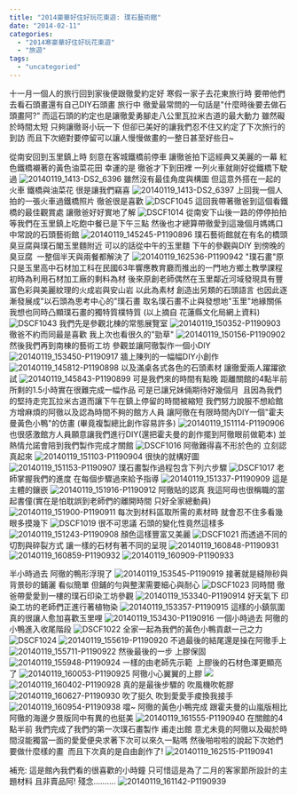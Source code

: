 ```yaml
---
title: "2014豪華好住好玩花東遊: 璞石藝術館"
date: "2014-02-11"
categories: 
  - "2014寒豪華好住好玩花東遊"
  - "旅遊"
tags: 
  - "uncategoried"
---
```


十一月一個人的旅行回到家後便跟徹愛約定好 寒假一家子去花東旅行時 要帶他們去看石頭畫還有自己DIY石頭畫 旅行中 徹愛最常問的一句話是"什麼時後要去做石頭畫阿?" 而這石頭的約定也是讓徹愛勇腳走八公里瓦拉米古道的最大動力 雖然礙於時間太短 只夠讓徹哥小玩一下 但卻已美好的讓我們忍不住又約定了下次旅行的到訪 而且下次絕對要停留可以讓人慢慢做畫的一整日甚至好些日~

從南安回到玉里鎮上時 刻意在客城鐵橋前停車 讓徹爸拍下這經典又美麗的一幕 紅色鐵橋襯著的黃色油菜花田 幸運的是 徹爸才下到田裡 一列火車就剛好從鐵橋下駛過 ![20140119_1413-DS2_6396](images/12111387813_f306ac1276.jpg) 雖然沒有最佳角度與構圖 但這意外搭在一起的火車 鐵橋與油菜花 很是讓我們竊喜 ![20140119_1413-DS2_6397](images/12111086355_e667e76a4c.jpg) 上回我一個人拍的一張火車過鐵橋照片 徹爸很是喜歡 ![DSCF1045](images/12111471044_d2de099d7b.jpg) 這回我帶著徹爸到這個看鐵橋的最佳觀賞處 讓徹爸好好實地了解 ![DSCF1014](images/12111082075_161da3d47b.jpg) 從南安下山後一路的停停拍拍 等我們在玉里鎮上吃飽中餐已是下午三點 然後也才總算帶徹愛到這幾個月媽媽口中常說的石頭藝術館 ![20140119_145245-P1190896](images/12111382923_30722ea594.jpg) 璞石藝術館就在有名的橋頭臭豆腐與璞石閣玉里麵附近 可以的話從中午的玉里麵 下午的參觀與DIY 到傍晚的臭豆腐  一整個半天與兩餐都解決了 ![20140119_162536-P1190942](images/12111452054_11d124787d.jpg) "璞石畫"原只是玉里高中石材加工科在民國63年響應教育廳而推出的一門地方鄉土教學課程 初時為利用石材加工廠的剩料為材 後來原創老師偶然在玉里鄰近河域發現具有豐富色彩與美麗紋理的火成岩與安山岩 以此為素材 創造出另類的石頭語言 也因此逐漸發展成"以石頭為思考中心的"璞石畫 取名璞石畫不止與發想地"玉里"地緣關係 我想也同時凸顯璞石畫的獨特質樸特質 (以上摘自 花蓮縣文化局網上資料) ![DSCF1043](images/12111467164_94e0b55a0a.jpg) 我們先是參觀北棟的常態展覽室 ![20140119_150352-P1190903](images/12111079095_3628c0edd3.jpg) 徹爸不約而同最是喜歡 我上次也看很久的"勁草" ![20140119_150156-P1190902](images/12111739566_7cf1bd8e5e.jpg) 然後我們再到南棟的藝術工坊 參觀並讓阿徹製作一個小DIY ![20140119_153450-P1190917](images/12111073115_61b96dcc17.jpg) 牆上陳列的一幅幅DIY小創作 ![20140119_145812-P1190898](images/12111382023_f262f794dc.jpg) 以及滿桌各式各色的石頭素材 讓徹愛兩人躍躍欲試 ![20140119_145843-P1190899](images/12111080535_78c6731853.jpg) 可是我們來的時間有點晚 距離關館的4點半前所剩的1.5小時實在很難完成一幅作品 可是已讓兄妹倆期待好幾個月  且因為我們的堅持走完瓦拉米古道而讓下午在鎮上停留的時間被縮短 我們努力說服不想給館方增麻煩的阿徹以及認為時間不夠的館方人員 讓阿徹在有限時間內DIY一個"霍夫曼黃色小鴨"的仿畫 (畢竟複製總比創作容易許多) ![20140119_151114-P1190906](images/12111738136_70ed8888e0.jpg) 也很感激館方人員願意讓我們進行DIY(還把霍夫曼的創作擺到阿徹眼前做範本) 並熱情允諾會陪到我們製作完成才關館 ![DSCF1016](images/12111380243_38c141ebe1.jpg) 阿徹難得喜不形於色的 立刻認真起來 ![20140119_151103-P1190904](images/12111738696_982e130374.jpg) 很快的就構好圖 ![20140119_151153-P1190907](images/12111379183_1ce6e51b13.jpg) 璞石畫製作過程包含下列六步驟 ![DSCF1017](images/12111463624_8763b13cb8.jpg) 老師掌握我們的進度 在每個步驟過來給予指導 ![20140119_151337-P1190909](images/12111077095_b3b601a6c4.jpg) 這是主體的鑲嵌 ![20140119_151916-P1190912](images/12111463824_34646e4c1e.jpg) 阿徹貼的認真 我這阿母也很稱職的當起書僮(實在是怕耽誤到老師們的離開時間 只好全家總動員) ![20140119_151900-P1190911](images/12111464154_2dde1edb10.jpg) 每次到材料區取所需的素材時 就會忍不住多看幾眼多摸幾下 ![DSCF1019](images/12111376803_e2e2bba79a.jpg) 很不可思議 石頭的變化性竟然這樣多 ![20140119_151243-P1190908](images/12111077535_a3489d68eb.jpg) 顏色這樣豐富又美麗 ![DSCF1021](images/12111734756_00a58cc041.jpg) 而透過不同的切割與碎裂方式 讓一樣的石材有著不同的呈現 ![20140119_160848-P1190931](images/12111368193_f980401f39.jpg) ![20140119_160859-P1190932](images/12111066775_29be3c382a.jpg) ![20140119_160909-P1190933](images/12111066345_eab26bc4d5.jpg)   

半小時過去 阿徹的鴨形浮現了 ![20140119_153545-P1190919](images/12111072075_aaec567fde.jpg) 接著就是縫隙砂與背景砂的鋪灑 看似簡單 但鋪的勻與整潔需要細心與耐心 ![DSCF1023](images/12111071165_4cfd58d523.jpg) 同時間 徹爸帶愛愛到一樓的璞石印染工坊參觀 ![20140119_153340-P1190914](images/12111375943_ff6efaa537.jpg) 好天氣下 印染工坊的老師們正進行著植物染 ![20140119_153357-P1190915](images/12111461744_22822612d5.jpg) 這樣的小鎮氛圍 真的很讓人愈加喜歡玉里哩 ![20140119_153430-P1190916](images/12111374723_1a78b5b6e8.jpg) 一個小時過去 阿徹的小鴨進入收尾階段 ![DSCF1022](images/12111459524_1d2a0f33ae.jpg) 全家一起為我們的黃色小鴨貢獻一己之力 ![DSCF1024](images/12111070795_b1d6ed7523.jpg) ![20140119_155619-P1190920](images/12111070395_14e4196006.jpg) 不過最後的結尾還是操在阿徹手上 ![20140119_155711-P1190922](images/12111730846_7b9dcb7a86.jpg) 然後最後的一步 上膠保固 ![20140119_155948-P1190924](images/12111371093_64819f0b4b.jpg) 一樣的由老師先示範  上膠後的石材色澤更顯亮了 ![20140119_160053-P1190925](images/12111457294_5389f685cb.jpg) 阿徹小心翼翼的上膠 ![](images/12111456314_0e679dc6c8.jpg) ![20140119_160402-P1190928](images/12111369383_d6823c3f95.jpg) 真的是最後步驟的 吹風機吹乾膠 ![20140119_160627-P1190930](images/12111368563_e7010f09b2.jpg) 吹了挺久 吹到愛愛手痠換我接手 ![20140119_160954-P1190938](images/12111726486_22fca6c904.jpg) 噹~ 阿徹的黃色小鴨完成 跟霍夫曼的山嵐版相比 阿徹的海邊夕景版同中有異的也挺美 ![20140119_161555-P1190940](images/12111064895_84cb9f6baa.jpg) 在關館的4點半前 我們完成了我們的第一次璞石畫製作 甫走出館 意尤未竟的阿徹以及礙於時間沒能獨當一面的愛愛便央求著下次可以來久一點嗎 然後啪啦啦的說起下次她們要做什麼樣的畫  而且下次真的是自由創作了! ![20140119_162515-P1190941](images/12111452664_517d49fd02.jpg)

補充: 這是館內我們看的很喜歡的小時鐘 只可惜這是為了二月的客家節所設計的主題材料 且非賣品阿! 殘念.......... ![20140119_161142-P1190939](images/12111065145_34fea4f1b7.jpg)

